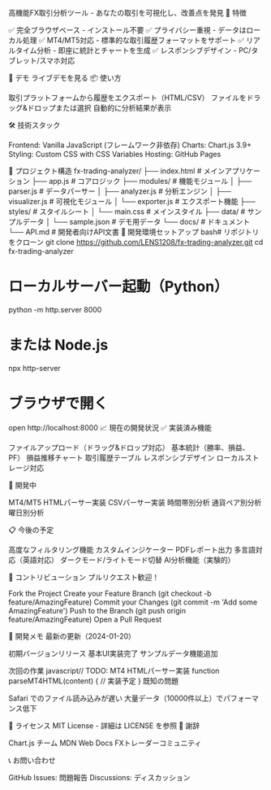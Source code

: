 高機能FX取引分析ツール - あなたの取引を可視化し、改善点を発見
🌟 特徴

✅ 完全ブラウザベース - インストール不要
✅ プライバシー重視 - データはローカル処理
✅ MT4/MT5対応 - 標準的な取引履歴フォーマットをサポート
✅ リアルタイム分析 - 即座に統計とチャートを生成
✅ レスポンシブデザイン - PC/タブレット/スマホ対応

🚀 デモ
ライブデモを見る
📦 使い方

取引プラットフォームから履歴をエクスポート（HTML/CSV）
ファイルをドラッグ&ドロップまたは選択
自動的に分析結果が表示

🛠️ 技術スタック

Frontend: Vanilla JavaScript (フレームワーク非依存)
Charts: Chart.js 3.9+
Styling: Custom CSS with CSS Variables
Hosting: GitHub Pages

📁 プロジェクト構造
fx-trading-analyzer/
├── index.html          # メインアプリケーション
├── app.js             # コアロジック
├── modules/           # 機能モジュール
│   ├── parser.js      # データパーサー
│   ├── analyzer.js    # 分析エンジン
│   ├── visualizer.js  # 可視化モジュール
│   └── exporter.js    # エクスポート機能
├── styles/            # スタイルシート
│   └── main.css      # メインスタイル
├── data/             # サンプルデータ
│   └── sample.json   # デモ用データ
└── docs/             # ドキュメント
    └── API.md        # 開発者向けAPI文書
🔧 開発環境セットアップ
bash# リポジトリをクローン
git clone https://github.com/LENS1208/fx-trading-analyzer.git
cd fx-trading-analyzer

# ローカルサーバー起動（Python）
python -m http.server 8000

# または Node.js
npx http-server

# ブラウザで開く
open http://localhost:8000
📈 現在の開発状況
✅ 実装済み機能

 ファイルアップロード（ドラッグ&ドロップ対応）
 基本統計（勝率、損益、PF）
 損益推移チャート
 取引履歴テーブル
 レスポンシブデザイン
 ローカルストレージ対応

🚧 開発中

 MT4/MT5 HTMLパーサー実装
 CSVパーサー実装
 時間帯別分析
 通貨ペア別分析
 曜日別分析

📋 今後の予定

 高度なフィルタリング機能
 カスタムインジケーター
 PDFレポート出力
 多言語対応（英語対応）
 ダークモード/ライトモード切替
 AI分析機能（実験的）

🤝 コントリビューション
プルリクエスト歓迎！

Fork the Project
Create your Feature Branch (git checkout -b feature/AmazingFeature)
Commit your Changes (git commit -m 'Add some AmazingFeature')
Push to the Branch (git push origin feature/AmazingFeature)
Open a Pull Request

📝 開発メモ
最新の更新（2024-01-20）

初期バージョンリリース
基本UI実装完了
サンプルデータ機能追加

次回の作業
javascript// TODO: MT4 HTMLパーサー実装
function parseMT4HTML(content) {
    // 実装予定
}
既知の問題

 Safari でのファイル読み込みが遅い
 大量データ（10000件以上）でパフォーマンス低下

📄 ライセンス
MIT License - 詳細は LICENSE を参照
🙏 謝辞

Chart.js チーム
MDN Web Docs
FXトレーダーコミュニティ

📞 お問い合わせ

GitHub Issues: 問題報告
Discussions: ディスカッション
